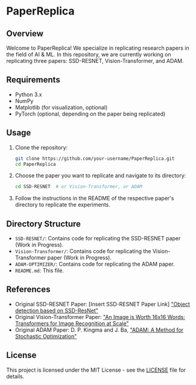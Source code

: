 # PaperReplica

## Overview

Welcome to PaperReplica! We specialize in replicating research papers in the field of AI & ML. In this repository, we are currently working on replicating three papers: SSD-RESNET, Vision-Transformer, and ADAM.

## Requirements

- Python 3.x
- NumPy
- Matplotlib (for visualization, optional)
- PyTorch (optional, depending on the paper being replicated)

## Usage

1. Clone the repository:

   ```bash
   git clone https://github.com/your-username/PaperReplica.git
   cd PaperReplica
   ```

2. Choose the paper you want to replicate and navigate to its directory:

   ```bash
   cd SSD-RESNET  # or Vision-Transformer, or ADAM
   ```

3. Follow the instructions in the README of the respective paper's directory to replicate the experiments.

## Directory Structure

- `SSD-RESNET/`: Contains code for replicating the SSD-RESNET paper (Work in Progress).
- `Vision-Transformer/`: Contains code for replicating the Vision-Transformer paper (Work in Progress).
- `ADAM-OPTIMIZER/`: Contains code for replicating the ADAM paper.
- `README.md`: This file.

## References

- Original SSD-RESNET Paper: [Insert SSD-RESNET Paper Link] ["Object detection based on SSD-ResNet"](https://ieeexplore.ieee.org/document/9073753)
- Original Vision-Transformer Paper: ["An Image is Worth 16x16 Words: Transformers for Image Recognition at Scale"](https://arxiv.org/abs/2010.11929)
- Original ADAM Paper: D. P. Kingma and J. Ba, ["ADAM: A Method for Stochastic Optimization"](https://arxiv.org/abs/1412.6980)

## License

This project is licensed under the MIT License - see the [LICENSE](LICENSE) file for details.
